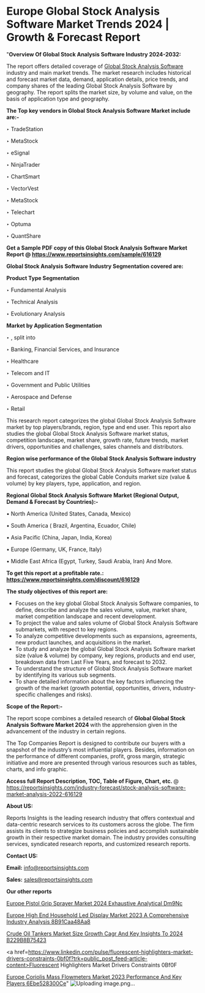 # Europe Global Stock Analysis Software Market Trends 2024 | Growth & Forecast Report

 "<strong>Overview Of Global Stock Analysis Software Industry 2024-2032:</strong>

The report offers detailed coverage of <a href=https://www.reportsinsights.com/sample/616129>Global Stock Analysis Software</a> industry and main market trends. The market research includes historical and forecast market data, demand, application details, price trends, and company shares of the leading Global Stock Analysis Software by geography. The report splits the market size, by volume and value, on the basis of application type and geography.

<strong>The Top key vendors in Global Stock Analysis Software Market include are:- </strong>

‣ TradeStation

‣ MetaStock

‣ eSignal

‣ NinjaTrader

‣ ChartSmart

‣ VectorVest

‣ MetaStock

‣ Telechart

‣ Optuma

‣ QuantShare

<strong>Get a Sample PDF copy of this Global Stock Analysis Software Market Report </strong><strong>@ <a href=https://www.reportsinsights.com/sample/616129 style=color:#0000ff;>https://www.reportsinsights.com/sample/616129</a> </strong>

<strong>Global Stock Analysis Software Industry Segmentation covered are:</strong>

<strong>Product Type Segmentation</strong>

‣ Fundamental Analysis

‣ Technical Analysis

‣ Evolutionary Analysis

<strong>Market by Application Segmentation</strong>

‣   , split into

‣ Banking, Financial Services, and Insurance

‣ Healthcare

‣ Telecom and IT

‣ Government and Public Utilities

‣ Aerospace and Defense

‣ Retail

This research report categorizes the global Global Stock Analysis Software market by top players/brands, region, type and end user. This report also studies the global Global Stock Analysis Software market status, competition landscape, market share, growth rate, future trends, market drivers, opportunities and challenges, sales channels and distributors.

<strong>Region wise performance of the Global Stock Analysis Software industry</strong><strong> </strong>

This report studies the global Global Stock Analysis Software market status and forecast, categorizes the global Cable Conduits market size (value &amp; volume) by key players, type, application, and region. 

<strong>Regional Global Stock Analysis Software Market (Regional Output, Demand &amp; Forecast by Countries):-</strong>

• North America (United States, Canada, Mexico)

• South America ( Brazil, Argentina, Ecuador, Chile)

• Asia Pacific (China, Japan, India, Korea)

• Europe (Germany, UK, France, Italy)

• Middle East Africa (Egypt, Turkey, Saudi Arabia, Iran) And More.

<strong>To get this report at a profitable rate.: <a href=https://www.reportsinsights.com/discount/616129 style=color:#0000ff;>https://www.reportsinsights.com/discount/616129</a></strong>

<strong>The study objectives of this report are:</strong>
<ul>
  <li>Focuses on the key global Global Stock Analysis Software companies, to define, describe and analyze the sales volume, value, market share, market competition landscape and recent development.</li>
  <li>To project the value and sales volume of Global Stock Analysis Software submarkets, with respect to key regions.</li>
  <li>To analyze competitive developments such as expansions, agreements, new product launches, and acquisitions in the market.</li>
  <li>To study and analyze the global Global Stock Analysis Software market size (value &amp; volume) by company, key regions, products and end user, breakdown data from Last Five Years, and forecast to 2032.</li>
  <li>To understand the structure of Global Stock Analysis Software market by identifying its various sub segments.</li>
  <li>To share detailed information about the key factors influencing the growth of the market (growth potential, opportunities, drivers, industry-specific challenges and risks).</li>
</ul>
<strong>Scope of the Report:-</strong><strong> </strong>

The report scope combines a detailed research of <strong>Global Global Stock Analysis Software Market 2024 </strong>with the apprehension given in the advancement of the industry in certain regions.

The Top Companies Report is designed to contribute our buyers with a snapshot of the industry’s most influential players. Besides, information on the performance of different companies, profit, gross margin, strategic initiative and more are presented through various resources such as tables, charts, and info graphic.

<strong>Access full Report Description, TOC, Table of Figure, Chart, etc. </strong>@   <a href=https://reportsinsights.com/industry-forecast/stock-analysis-software-market-analysis-2022-616129 style=color:#0000ff;>https://reportsinsights.com/industry-forecast/stock-analysis-software-market-analysis-2022-616129</a>

<strong>About US:</strong>

Reports Insights is the leading research industry that offers contextual and data-centric research services to its customers across the globe. The firm assists its clients to strategize business policies and accomplish sustainable growth in their respective market domain. The industry provides consulting services, syndicated research reports, and customized research reports.

<strong>Contact US:</strong>

<p class=""""><b>Email:</b> <a href=mailto:info@reportsinsights.com>info@reportsinsights.com</a></p>
<p class=""""><b>Sales:</b> <a href=mailto:sales@reportsinsights.com>sales@reportsinsights.com</a></p>

<strong>Our other reports</strong>

<a href=https://www.linkedin.com/pulse/europe-pistol-grip-sprayer-market-2024-exhaustive-analytical-dm9nc/>Europe Pistol Grip Sprayer Market 2024 Exhaustive Analytical Dm9Nc</a>

<a href=https://medium.com/@sakshideshmukh994/europe-high-end-household-led-display-market-2023-a-comprehensive-industry-analysis-8b91caa48aa8>Europe High End Household Led Display Market 2023 A Comprehensive Industry Analysis 8B91Caa48Aa8</a>

<a href=https://medium.com/@anuradhapatil5375484/crude-oil-tankers-market-size-growth-cagr-and-key-insights-to-2024-b229b8b75423>Crude Oil Tankers Market Size Growth Cagr And Key Insights To 2024 B229B8B75423</a>

<a href=https://www.linkedin.com/pulse/fluorescent-highlighters-market-drivers-constraints-0bf0f?trk=public_post_feed-article-content>Fluorescent Highlighters Market Drivers Constraints 0Bf0F</a>

<a href=https://medium.com/@jagruti.reportsinsights/europe-coriolis-mass-flowmeters-market-2023-performance-and-key-players-6ebe528300ce>Europe Coriolis Mass Flowmeters Market 2023 Performance And Key Players 6Ebe528300Ce</a>"
![Uploading image.png…]()

